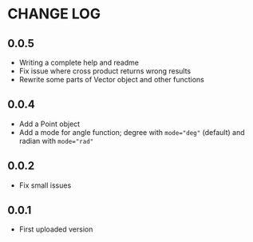 
# CHANGE LOG

## 0.0.5

* Writing a complete help and readme
* Fix issue where cross product returns wrong results
* Rewrite some parts of Vector object and other functions

## 0.0.4

* Add a Point object
* Add a mode for angle function; degree with `mode="deg"` (default) and radian with `mode="rad"`

## 0.0.2

* Fix small issues

## 0.0.1

* First uploaded version

